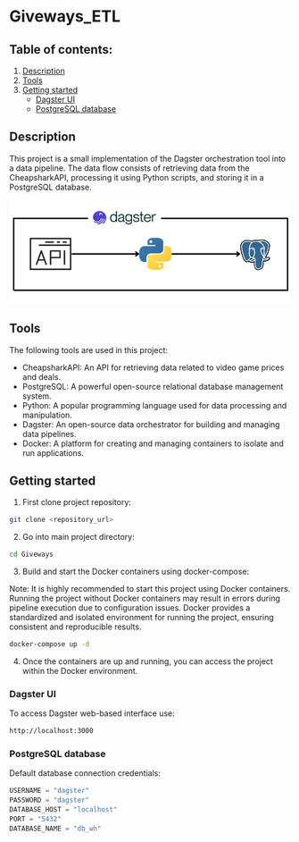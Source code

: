 # Giveways_ETL

## Table of contents:

1. [Description](#Description)
2. [Tools](#Tools)
3. [Getting started](#getting-started)
   - [Dagster UI](#dagster-ui)
   - [PostgreSQL database](#postgresql-database)

## Description

This project is a small implementation of the Dagster orchestration tool into a data pipeline. The data flow consists of retrieving data from the CheapsharkAPI, processing it using Python scripts, and storing it in a PostgreSQL database.

![Tools](./images/giveways.png)

## Tools

The following tools are used in this project:

* CheapsharkAPI: An API for retrieving data related to video game prices and deals.
* PostgreSQL: A powerful open-source relational database management system.
* Python: A popular programming language used for data processing and manipulation.
* Dagster: An open-source data orchestrator for building and managing data pipelines.
* Docker: A platform for creating and managing containers to isolate and run applications.

## Getting started

1. First clone project repository:

```bash
git clone <repository_url>
```

2. Go into main project directory:

```bash
cd Giveways
```
3. Build and start the Docker containers using docker-compose:

Note: It is highly recommended to start this project using Docker containers. Running the project without Docker containers may result in errors during pipeline execution due to configuration issues. Docker provides a standardized and isolated environment for running the project, ensuring consistent and reproducible results.

```bash
docker-compose up -d
```

4. Once the containers are up and running, you can access the project within the Docker environment.

### Dagster UI
To access Dagster web-based interface use:
```html
http://localhost:3000
```

### PostgreSQL database
Default database connection credentials:
```python
USERNAME = "dagster"
PASSWORD = "dagster"
DATABASE_HOST = "localhost"
PORT = "5432"
DATABASE_NAME = "db_wh"
```
